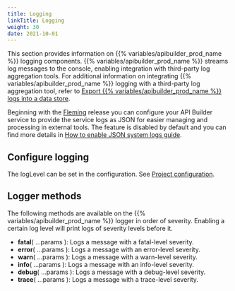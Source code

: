 ```yaml
---
title: Logging
linkTitle: Logging
weight: 30
date: 2021-10-01
---
```


This section provides information on {{% variables/apibuilder_prod_name %}} logging components. {{% variables/apibuilder_prod_name %}} streams log messages to the console, enabling integration with third-party log aggregation tools. For additional information on integrating {{% variables/apibuilder_prod_name %}} logging with a third-party log aggregation tool, refer to [Export {{% variables/apibuilder_prod_name %}} logs into a data store](/docs/how_to/export_api_builder_logs_into_a_data_store/).

Beginning with the [Fleming](/docs/release_notes/fleming) release you can configure your API Builder service to provide the service logs as JSON for easier managing and processing in external tools. The feature is disabled by default and you can find more details in [How to enable JSON system logs guide](/docs/how_to/enable_json_service_logs/).

## Configure logging

The logLevel can be set in the configuration. See [Project configuration](/docs/developer_guide/project/configuration/project_configuration/#loglevel).

## Logger methods

The following methods are available on the {{% variables/apibuilder_prod_name %}} logger in order of severity. Enabling a certain log level will print logs of severity levels before it.

* **fatal**( ...params ): Logs a message with a fatal-level severity.
* **error**( ...params ): Logs a message with an error-level severity.
* **warn**( ...params ): Logs a message with a warn-level severity.
* **info**( ...params ): Logs a message with an info-level severity.
* **debug**( ...params ): Logs a message with a debug-level severity.
* **trace**( ...params ): Logs a message with a trace-level severity.
